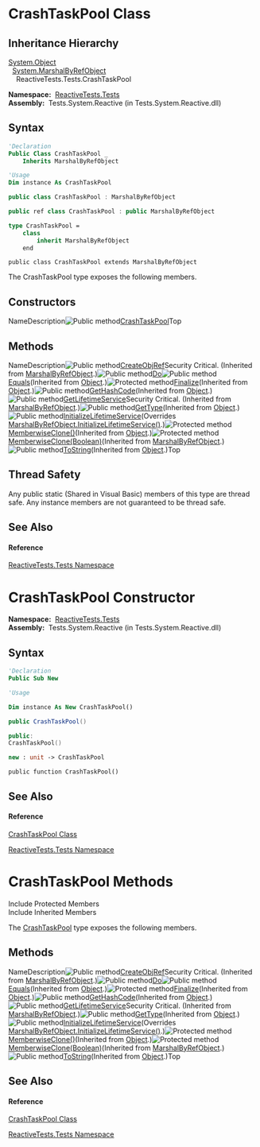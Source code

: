 # CrashTaskPool Class

## Inheritance Hierarchy

[System.Object](https://msdn.microsoft.com/en-us/library/e5kfa45b)  
  [System.MarshalByRefObject](https://msdn.microsoft.com/en-us/library/w4302s1f)  
    ReactiveTests.Tests.CrashTaskPool

**Namespace:**  [ReactiveTests.Tests](ReactiveTests.Tests\ReactiveTests.Tests.md)  
**Assembly:**  Tests.System.Reactive (in Tests.System.Reactive.dll)

## Syntax

```vb
'Declaration
Public Class CrashTaskPool _
    Inherits MarshalByRefObject
```

```vb
'Usage
Dim instance As CrashTaskPool
```

```csharp
public class CrashTaskPool : MarshalByRefObject
```

```c++
public ref class CrashTaskPool : public MarshalByRefObject
```

```fsharp
type CrashTaskPool =  
    class
        inherit MarshalByRefObject
    end
```

```jscript
public class CrashTaskPool extends MarshalByRefObject
```

The CrashTaskPool type exposes the following members.

## Constructors

NameDescription![Public method](images\Hh303103.pubmethod(en-us,VS.103).gif "Public method")[CrashTaskPool](CrashTaskPool\CrashTaskPool.md)Top

## Methods

NameDescription![Public method](images\Hh303103.pubmethod(en-us,VS.103).gif "Public method")[CreateObjRef](https://msdn.microsoft.com/en-us/library/m:system.marshalbyrefobject.createobjref(system.type)(v=VS.103))Security Critical. (Inherited from [MarshalByRefObject](https://msdn.microsoft.com/en-us/library/w4302s1f).)![Public method](images\Hh303103.pubmethod(en-us,VS.103).gif "Public method")[Do](Do\CrashTaskPool.Do.md)![Public method](images\Hh303103.pubmethod(en-us,VS.103).gif "Public method")[Equals](https://msdn.microsoft.com/en-us/library/m:system.object.equals(system.object)(v=VS.103))(Inherited from [Object](https://msdn.microsoft.com/en-us/library/e5kfa45b).)![Protected method](images\Hh303103.protmethod(en-us,VS.103).gif "Protected method")[Finalize](https://msdn.microsoft.com/en-us/library/4k87zsw7)(Inherited from [Object](https://msdn.microsoft.com/en-us/library/e5kfa45b).)![Public method](images\Hh303103.pubmethod(en-us,VS.103).gif "Public method")[GetHashCode](https://msdn.microsoft.com/en-us/library/zdee4b3y)(Inherited from [Object](https://msdn.microsoft.com/en-us/library/e5kfa45b).)![Public method](images\Hh303103.pubmethod(en-us,VS.103).gif "Public method")[GetLifetimeService](https://msdn.microsoft.com/en-us/library/c6y7316f)Security Critical. (Inherited from [MarshalByRefObject](https://msdn.microsoft.com/en-us/library/w4302s1f).)![Public method](images\Hh303103.pubmethod(en-us,VS.103).gif "Public method")[GetType](https://msdn.microsoft.com/en-us/library/dfwy45w9)(Inherited from [Object](https://msdn.microsoft.com/en-us/library/e5kfa45b).)![Public method](images\Hh303103.pubmethod(en-us,VS.103).gif "Public method")[InitializeLifetimeService](InitializeLifetimeService\CrashTaskPool.InitializeLifetimeService.md)(Overrides [MarshalByRefObject.InitializeLifetimeService()](https://msdn.microsoft.com/en-us/library/zwt5tzck).)![Protected method](images\Hh303103.protmethod(en-us,VS.103).gif "Protected method")[MemberwiseClone()](https://msdn.microsoft.com/en-us/library/57ctke0a)(Inherited from [Object](https://msdn.microsoft.com/en-us/library/e5kfa45b).)![Protected method](images\Hh303103.protmethod(en-us,VS.103).gif "Protected method")[MemberwiseClone(Boolean)](https://msdn.microsoft.com/en-us/library/m:system.marshalbyrefobject.memberwiseclone(system.boolean)(v=VS.103))(Inherited from [MarshalByRefObject](https://msdn.microsoft.com/en-us/library/w4302s1f).)![Public method](images\Hh303103.pubmethod(en-us,VS.103).gif "Public method")[ToString](https://msdn.microsoft.com/en-us/library/7bxwbwt2)(Inherited from [Object](https://msdn.microsoft.com/en-us/library/e5kfa45b).)Top

## Thread Safety

Any public static (Shared in Visual Basic) members of this type are thread safe. Any instance members are not guaranteed to be thread safe.

## See Also

#### Reference

[ReactiveTests.Tests Namespace](ReactiveTests.Tests\ReactiveTests.Tests.md)









# CrashTaskPool Constructor

**Namespace:**  [ReactiveTests.Tests](ReactiveTests.Tests\ReactiveTests.Tests.md)  
**Assembly:**  Tests.System.Reactive (in Tests.System.Reactive.dll)

## Syntax

```vb
'Declaration
Public Sub New
```

```vb
'Usage

Dim instance As New CrashTaskPool()
```

```csharp
public CrashTaskPool()
```

```c++
public:
CrashTaskPool()
```

```fsharp
new : unit -> CrashTaskPool
```

```jscript
public function CrashTaskPool()
```

## See Also

#### Reference

[CrashTaskPool Class](CrashTaskPool\CrashTaskPool.md)

[ReactiveTests.Tests Namespace](ReactiveTests.Tests\ReactiveTests.Tests.md)





# CrashTaskPool Methods

Include Protected Members  
Include Inherited Members

The [CrashTaskPool](CrashTaskPool\CrashTaskPool.md) type exposes the following members.

## Methods

NameDescription![Public method](images\Hh303103.pubmethod(en-us,VS.103).gif "Public method")[CreateObjRef](https://msdn.microsoft.com/en-us/library/m:system.marshalbyrefobject.createobjref(system.type)(v=VS.103))Security Critical. (Inherited from [MarshalByRefObject](https://msdn.microsoft.com/en-us/library/w4302s1f).)![Public method](images\Hh303103.pubmethod(en-us,VS.103).gif "Public method")[Do](Do\CrashTaskPool.Do.md)![Public method](images\Hh303103.pubmethod(en-us,VS.103).gif "Public method")[Equals](https://msdn.microsoft.com/en-us/library/m:system.object.equals(system.object)(v=VS.103))(Inherited from [Object](https://msdn.microsoft.com/en-us/library/e5kfa45b).)![Protected method](images\Hh303103.protmethod(en-us,VS.103).gif "Protected method")[Finalize](https://msdn.microsoft.com/en-us/library/4k87zsw7)(Inherited from [Object](https://msdn.microsoft.com/en-us/library/e5kfa45b).)![Public method](images\Hh303103.pubmethod(en-us,VS.103).gif "Public method")[GetHashCode](https://msdn.microsoft.com/en-us/library/zdee4b3y)(Inherited from [Object](https://msdn.microsoft.com/en-us/library/e5kfa45b).)![Public method](images\Hh303103.pubmethod(en-us,VS.103).gif "Public method")[GetLifetimeService](https://msdn.microsoft.com/en-us/library/c6y7316f)Security Critical. (Inherited from [MarshalByRefObject](https://msdn.microsoft.com/en-us/library/w4302s1f).)![Public method](images\Hh303103.pubmethod(en-us,VS.103).gif "Public method")[GetType](https://msdn.microsoft.com/en-us/library/dfwy45w9)(Inherited from [Object](https://msdn.microsoft.com/en-us/library/e5kfa45b).)![Public method](images\Hh303103.pubmethod(en-us,VS.103).gif "Public method")[InitializeLifetimeService](InitializeLifetimeService\CrashTaskPool.InitializeLifetimeService.md)(Overrides [MarshalByRefObject.InitializeLifetimeService()](https://msdn.microsoft.com/en-us/library/zwt5tzck).)![Protected method](images\Hh303103.protmethod(en-us,VS.103).gif "Protected method")[MemberwiseClone()](https://msdn.microsoft.com/en-us/library/57ctke0a)(Inherited from [Object](https://msdn.microsoft.com/en-us/library/e5kfa45b).)![Protected method](images\Hh303103.protmethod(en-us,VS.103).gif "Protected method")[MemberwiseClone(Boolean)](https://msdn.microsoft.com/en-us/library/m:system.marshalbyrefobject.memberwiseclone(system.boolean)(v=VS.103))(Inherited from [MarshalByRefObject](https://msdn.microsoft.com/en-us/library/w4302s1f).)![Public method](images\Hh303103.pubmethod(en-us,VS.103).gif "Public method")[ToString](https://msdn.microsoft.com/en-us/library/7bxwbwt2)(Inherited from [Object](https://msdn.microsoft.com/en-us/library/e5kfa45b).)Top

## See Also

#### Reference

[CrashTaskPool Class](CrashTaskPool\CrashTaskPool.md)

[ReactiveTests.Tests Namespace](ReactiveTests.Tests\ReactiveTests.Tests.md)




